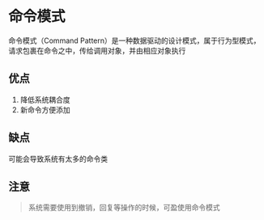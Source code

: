 # 命令模式

命令模式（Command Pattern）是一种数据驱动的设计模式，属于行为型模式，请求包裹在命令之中，传给调用对象，并由相应对象执行

## 优点

1. 降低系统耦合度
2. 新命令方便添加

## 缺点

可能会导致系统有太多的命令类

## 注意

> 系统需要使用到撤销，回复等操作的时候，可盈使用命令模式
